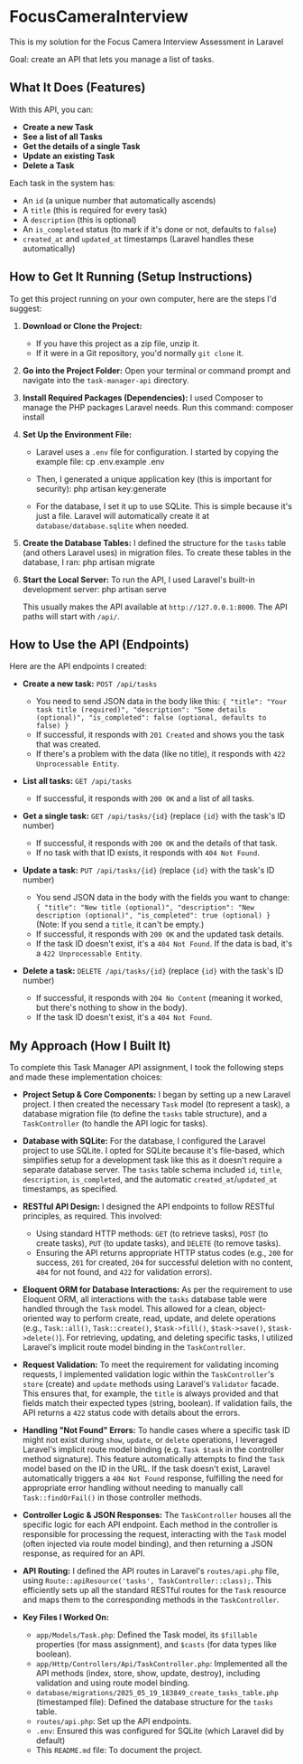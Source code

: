 # FocusCameraInterview
This is my solution for the Focus Camera Interview Assessment in Laravel

Goal: create an API that lets you manage a list of tasks.

## What It Does (Features)

With this API, you can:
* **Create a new Task**
* **See a list of all Tasks**
* **Get the details of a single Task**
* **Update an existing Task**
* **Delete a Task**

Each task in the system has:
* An `id` (a unique number that automatically ascends)
* A `title` (this is required for every task)
* A `description` (this is optional)
* An `is_completed` status (to mark if it's done or not, defaults to `false`)
* `created_at` and `updated_at` timestamps (Laravel handles these automatically)

## How to Get It Running (Setup Instructions)

To get this project running on your own computer, here are the steps I'd suggest:

1.  **Download or Clone the Project:**
    * If you have this project as a zip file, unzip it.
    * If it were in a Git repository, you'd normally `git clone` it.

2.  **Go into the Project Folder:**
    Open your terminal or command prompt and navigate into the `task-manager-api` directory.

3.  **Install Required Packages (Dependencies):**
    I used Composer to manage the PHP packages Laravel needs. Run this command:
    composer install

4.  **Set Up the Environment File:**
    * Laravel uses a `.env` file for configuration. I started by copying the example file:
        cp .env.example .env
        
    * Then, I generated a unique application key (this is important for security):
        php artisan key:generate

    * For the database, I set it up to use SQLite. This is simple because it's just a file. Laravel will automatically create it at `database/database.sqlite` when needed.

5.  **Create the Database Tables:**
    I defined the structure for the `tasks` table (and others Laravel uses) in migration files. To create these tables in the database, I ran:
    php artisan migrate

6.  **Start the Local Server:**
    To run the API, I used Laravel's built-in development server:
    php artisan serve

    This usually makes the API available at `http://127.0.0.1:8000`. The API paths will start with `/api/`.

## How to Use the API (Endpoints)

Here are the API endpoints I created:

* **Create a new task:** `POST /api/tasks`
    * You need to send JSON data in the body like this:
        `{ "title": "Your task title (required)", "description": "Some details (optional)", "is_completed": false (optional, defaults to false) }`
    * If successful, it responds with `201 Created` and shows you the task that was created.
    * If there's a problem with the data (like no title), it responds with `422 Unprocessable Entity`.

* **List all tasks:** `GET /api/tasks`
    * If successful, it responds with `200 OK` and a list of all tasks.

* **Get a single task:** `GET /api/tasks/{id}` (replace `{id}` with the task's ID number)
    * If successful, it responds with `200 OK` and the details of that task.
    * If no task with that ID exists, it responds with `404 Not Found`.

* **Update a task:** `PUT /api/tasks/{id}` (replace `{id}` with the task's ID number)
    * You send JSON data in the body with the fields you want to change:
        `{ "title": "New title (optional)", "description": "New description (optional)", "is_completed": true (optional) }`
        (Note: If you send a `title`, it can't be empty.)
    * If successful, it responds with `200 OK` and the updated task details.
    * If the task ID doesn't exist, it's a `404 Not Found`. If the data is bad, it's a `422 Unprocessable Entity`.

* **Delete a task:** `DELETE /api/tasks/{id}` (replace `{id}` with the task's ID number)
    * If successful, it responds with `204 No Content` (meaning it worked, but there's nothing to show in the body).
    * If the task ID doesn't exist, it's a `404 Not Found`.
    
    
## My Approach (How I Built It)

To complete this Task Manager API assignment, I took the following steps and made these implementation choices:

* **Project Setup & Core Components:** I began by setting up a new Laravel project.  I then created the necessary `Task` model (to represent a task), a database migration file (to define the `tasks` table structure), and a `TaskController` (to handle the API logic for tasks).

* **Database with SQLite:** For the database, I configured the Laravel project to use SQLite. I opted for SQLite because it's file-based, which simplifies setup for a development task like this as it doesn't require a separate database server. The `tasks` table schema included `id`, `title`, `description`, `is_completed`, and the automatic `created_at`/`updated_at` timestamps, as specified.

* **RESTful API Design:** I designed the API endpoints to follow RESTful principles, as required. This involved:
    * Using standard HTTP methods: `GET` (to retrieve tasks), `POST` (to create tasks), `PUT` (to update tasks), and `DELETE` (to remove tasks).
    * Ensuring the API returns appropriate HTTP status codes (e.g., `200` for success, `201` for created, `204` for successful deletion with no content, `404` for not found, and `422` for validation errors).

* **Eloquent ORM for Database Interactions:** As per the requirement to use Eloquent ORM, all interactions with the `tasks` database table were handled through the `Task` model. This allowed for a clean, object-oriented way to perform create, read, update, and delete operations (e.g., `Task::all()`, `Task::create()`, `$task->fill()`, `$task->save()`, `$task->delete()`). For retrieving, updating, and deleting specific tasks, I utilized Laravel's implicit route model binding in the `TaskController`.

* **Request Validation:** To meet the requirement for validating incoming requests, I implemented validation logic within the `TaskController`'s `store` (create) and `update` methods using Laravel's `Validator` facade. This ensures that, for example, the `title` is always provided and that fields match their expected types (string, boolean). If validation fails, the API returns a `422` status code with details about the errors.

* **Handling "Not Found" Errors:** To handle cases where a specific task ID might not exist during `show`, `update`, or `delete` operations, I leveraged Laravel's implicit route model binding (e.g. `Task $task` in the controller method signature). This feature automatically attempts to find the `Task` model based on the ID in the URL. If the task doesn't exist, Laravel automatically triggers a `404 Not Found` response, fulfilling the need for appropriate error handling without needing to manually call `Task::findOrFail()` in those controller methods.

* **Controller Logic & JSON Responses:** The `TaskController` houses all the specific logic for each API endpoint. Each method in the controller is responsible for processing the request, interacting with the `Task` model (often injected via route model binding), and then returning a JSON response, as required for an API.

* **API Routing:** I defined the API routes in Laravel's `routes/api.php` file, using `Route::apiResource('tasks', TaskController::class);`. This efficiently sets up all the standard RESTful routes for the `Task` resource and maps them to the corresponding methods in the `TaskController`.

* **Key Files I Worked On:**
    * `app/Models/Task.php`: Defined the Task model, its `$fillable` properties (for mass assignment), and `$casts` (for data types like boolean).
    * `app/Http/Controllers/Api/TaskController.php`: Implemented all the API methods (index, store, show, update, destroy), including validation and using route model binding.
    * `database/migrations/2025_05_19_183849_create_tasks_table.php` (timestamped file): Defined the database structure for the `tasks` table.
    * `routes/api.php`: Set up the API endpoints.
    * `.env`: Ensured this was configured for SQLite (which Laravel did by default)
    * This `README.md` file: To document the project.